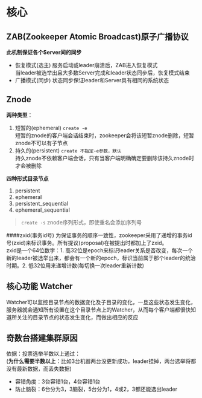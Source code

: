 # 核心

ZAB(Zookeeper Atomic Broadcast)原子广播协议
----------
**此机制保证各个Server间的同步**

* 恢复模式(选主)
  服务启动或leader崩溃后，ZAB进入恢复模式<br>
  当leader被选举出且大多数Server完成和leader状态同步后，恢复模式结束
* 广播模式(同步)
  状态同步保证leader和Server具有相同的系统状态

Znode
----------
**两种类型**：
1. 短暂的(ephemeral) `create -e`<br>
  短暂的znode的客户端会话结束时，zookeeper会将该短暂znode删除，短暂znode不可以有子节点
2. 持久的(persistent) `create 不指定-e参数，默认`<br>
  持久znode不依赖客户端会话，只有当客户端明确确定要删除该持久znode时才会被删除

**四种形式目录节点**
1. persistent
2. ephemeral
3. persistent_sequential
4. ephemeral_sequential

> `create -s` znode序列形式，即使重名会添加序列号

####zxid(事务id号)
为保证事务的顺序一致性，zookeeper采用了递增的事务id号(zxid)来标识事务。所有提议(proposal)在被提出时都加上了zxid。<br>
zxid是一个64位数字：1. 高32位是epoch来标识leader关系是否改变，每次一个新的leader被选举出来，都会有一个新的epoch，标识当前属于那个leader的统治时期。2. 低32位用来递增计数(每切换一次leader重新计数)

核心功能 Watcher
-----------------
Watcher可以监控目录节点的数据变化及子目录的变化，一旦这些状态发生变化，服务器就会通知所有设置在这个目录节点上的Watcher，从而每个客户端都很快知道所关注的目录节点的状态发生变化，而做出相应的反应

奇数台搭建集群原因
------------
  依据：投票选举半数以上通过：<br>
  (**为什么需要半数以上**：比如3台机器两台没更新成功，leader挂掉，两台选举将都没有最新数据，而丢失数据)
* 容错角度：3台容错1台，4台容错1台
* 防止脑裂：6台分为3，3脑裂，5台分为1，4或2，3都还能选出leader
